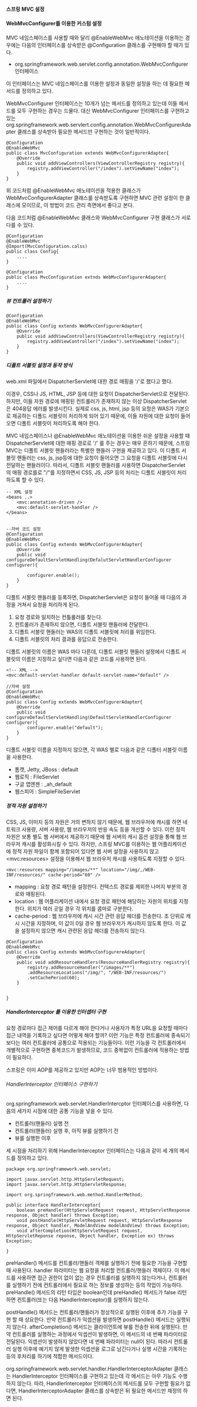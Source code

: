 #### 스프링 MVC 설정

#### WebMvcConfigurer를 이용한 커스텀 설정

MVC 네임스페이스를 사용할 때와 달리 @EnableWebMvc 애노테이션을 이용하는 경우에는 다음의 인터페이스를 상속받은 @Configuration 클래스를 구현해야 할 때가 있다.

* org.springframework.web.servlet.config.annotation.WebMvcConfigurer 인터페이스

이 인터페이스는 MVC 네임스페이스를 이용한 설정과 동일한 설정을 하는 데 필요한 메서드를 정의하고 있다. 

WebMvcConfigurer 인터페이스는 10개가 넘는 메서드를 정의하고 있는데 이들 메서드를 모두 구현하는 경우는 드물다. 대신 WebMvcConfigurer 인터페이스를 구현하고 있는 org.springframework.web.servlert.config.annotation.WebMvcConfigurerAdapter 클래스를 상속받아 필요한 메서드만 구현하는 것이 일반적이다.

~~~~
@Configuration
@EnableWebMvc
public class MvcConfiguration extends WebMvcConfigurerAdapter{
	@Override
	public void addViewControllers(ViewControllerRegistry registry){
		registry.addViewController("/index").setViewName("index");
	}
}

~~~~

위 코드처럼 @EnableWebMvc 애노테이션을 적용한 클래스가 WebMvcConfigurerAdapter 클래스를 상속받도록 구현하면 MVC 관련 설정이 한 클래스에 모이므로, 이 방법이 코드 관리 측면에서 좋다고 본다.

다음 코드처럼 @EnableWebMvc 클래스와 WebMvcConfigurer 구현 클래스가 서로 다를 수 있다.

~~~~
@Configuration
@EnableWebMvc
@Import(MvcConfiguration.calss)
public class Config{
	....
}

@Configuration
public class MvcConfiguration extnds WebMvcConfigurerAdapter{
	....
}
~~~~

##### 뷰 컨트롤러 설정하기

~~~~
@Configuration
@EnableWebMvc
public class Config extends WebMvcConfigurerAdapter{
	@Override
	public void addViewControllers(ViewControllerRegistry registry){
		registry.addViewController("/index").setViewName("index");
	}
}

~~~~

##### 디폴트 서블릿 설정과 동작 방식

web.xml 파일에서 DispatcherServlet에 대한 경로 매핑을 '/'로 했다고 했다.

이경우, CSS나 JS, HTML, JSP 등에 대한 요청이 DispatcherServlet으로 전달된다. 하지만, 이들 자원 경로에 매핑된 컨트롤러가 존재하지 않는 이상 DispatcherServlet은 404응답 에러를 발생시킨다. 실제로 css, js, html, jsp 등의 요청은 WAS가 기본으로 제공하는 디폴드 서블릿이 처리하게 되어 있기 때문에, 이들 자원에 대한 요청이 들어오면 디폴트 서블릿이 처리하도록 해야 한다.

MVC 네임스페이스나 @EnableWebMvc 애노테이션을 이용한 쉬운 설정을 사용할 때 DispatcherServlet에 대한 매핑 경로로 '/' 를 주는 경우는 매우 흔하기 때문에, 스프링 MVC는 디폴트 서블릿 핸들러라는 특별한 핸들러 구현을 제공하고 있다. 이 디폴트 서블릿 핸들러는 css, js, jsp등에 대한 요청이 들어오면 그 요청을 디폴트 서블릿에 다시 전달하는 핸들러이다. 따라서, 디폴트 서블릿 핸들러를 사용하면 DispatcherServlet 의 매핑 경로를로 "/"를 지정하면서 CSS, JS, JSP 등의 처리는 디폴트 서블릿이 처리하도록 할 수 있다.

~~~~
-- XML 설정
<beans ..>
	<mvc:annotation-driven />
	<mvc:default-servlet-handler />
</beans>


--자바 코드 설정
@Configuration
@EnableWebMvc
public class Config extends WebMvcConfigurerAdapter{
	@Override
	public void configureDefaultServletHandling(DefalutServletHandlerConfigurer configurer){

		configurer.enable();
	}
}
~~~~


디플트 서블릿 핸들러를 등록하면, DispatcherServlet은 요청이 들어올 때 다음의 과정을 거쳐서 요청을 처리하게 된다.

1. 요청 경로와 일치하는 컨틀롤러를 찾는다.
2. 컨트롤러가 존재하지 않으면, 디폴트 서블릿 핸들러에 전달한다.
3. 디폴트 서블릿 핸들러는 WAS의 디폴트 서블릿에 처리를 위임한다.
4. 디폴트 서블릿의 처리 결과를 응답으로 전송한다.

디폴트 서블릿의 이름은 WAS 마다 다른데, 디폴트 서블릿 핸들러 설정에서 디폴트 서블릿의 이름은 지정하고 싶다면 다음과 같은 코드를 사용하면 된다.

~~~~
<!-- XML -->
<mvc:default-servlet-handler default-servlet-name="default" />

//자바 설정
@Configuration
@EnableWebMvc
public class Config extends WebMvcConfigurerAdapter{
	@Override
	public void configureDefaultServletHandling(DefaultServletHandlerConfigurer configurer){
		configurer.enable("default");
	}
}
~~~~

디폴트 서블릿 이름을 지정하지 않으면, 각 WAS 별로 다음과 같은 디폴터 서블릿 이름을 사용한다.

* 톰캣, Jetty, JBoss : default
* 웹로직 : FileServlet
* 구글 앱엔젠 : _ah_default
* 웹스피어 :  SimpleFileServlet

##### 정적 자원 설정하기

CSS, JS, 이미지 등의 자원은 거의 변하지 않기 때문에, 웹 브라우저에 캐시를 하면 네트워크 사용량, 서버 사용량, 웹 브라우저의 반응 속도 등을 개선할 수 있다. 이런 정적 자원은 보통 별도 웹 서버에서 제공하기 때문에 웹 서버의 캐시 옵션 설정을 통해 웹 브라우저 캐시를 활성화시킬 수 있다. 하지만, 스프링 MVC를 이용하는 웹 어플리케이션에 정적 자원 파일이 함께 포함되어 있다면 웹 서버 설정을 사용하지 않고 &lt;mvc:resources&gt; 설정을 이용해서 웹 브라우저 캐시를 사용하도록 지정할 수 있다.

~~~~
<mvc:resources mapping="/images/**" location="/img/,/WEB-INF/resources/" cache-period="60" />
~~~~


* mapping : 요청 경로 패턴을 설정한다. 컨텍스트 경로를 제외한 나머지 부분의 경로와 매핑된다.
* location : 웹 어플리케이션 내에서 요청 경로 패턴에 해당하는 자원의 위치를 지정한다. 위치가 여러 곳일 경우 각 위치를 콤마로 구분한다.
* cache-period : 웹 브라우저에 캐시 시간 관련 응답 헤더를 전송한다. 초 단위로 캐시 시간을 지정하며, 이 값이 0일 경우 웹 브라우저가 캐시하지 않도록 한다. 이 값을 설정하지 않으면 캐시 관련된 응답 헤더를 전송하지 않는다.

~~~~
@Configuration
@EnableWebMvc
public class Config extends WebMvcConfigurereAdapter{
	@Override
	public void addResourceHandlers(ResourceHandlerRegistry registry){
		registry.addResourceHandler("/images/**")
		.addResourceLocations("/img/", "/WEB-INF/resources/")
		.setCachePeriod(60);
	}


}
~~~~


##### HandlerInterceptor 를 이용한 인터셉터 구현

요청 경로마다 접근 제어를 다르게 해야 한다거나 사용자가 특정 URL을 요청할 때마다 접근 내역을 기록하고 싶다면 어떻게 해야 할까? 이런 기능은 특정 컨트롤러에 종속되기 보다는 여러 컨트롤러에 공통으로 적용되는 기능들이다. 이런 기능을 각 컨트롤러에서 개별적으로 구현하면 중복코드가 발생하므로, 코드 중복없이 컨트롤러에 적용하는 방법이 필요하다.

스프링은 이미 AOP를 제공하고 있지만 AOP는 너무 범용적인 방법이다.

###### HandlerInterceptor 인터페이스 구현하기
org.springframework.web.servlet.HandlerIntercptor 인터페이스를 사용하면, 다음의 세가지 시점에 대한 공통 기능을 넣을 수 있다.

* 컨트롤러(핸들러) 실행 전
* 컨트롤러(핸들러) 실행 후, 아직 뷰를 실행하기 전
* 뷰를 실행한 이후

세 시점을 처리하기 위해 HandlerInterceptor 인터페이스는 다음과 같이 세 개의 메서드를 정의하고 있다.

~~~~
package org.springframework.web.servlet;

import javax.servlet.http.HttpServletRequest;
import javax.servlet.http.HttpServletResponse;

import org.springframework.web.method.HandlerMethod;

public interface HandlerInterceptor{
	boolean preHandler(HttpServletRequest request, HttpServletResponse response, Object handler) throws Exception;
	void postHandle(HttpServletRequest request, HttpServletResponse response, Object handler, ModelAndView modelAndView) throws Exception;
	void afterCompletion(HttpServletRequest request, HttpServletReponse reponse, Object handler, Exception ex) throws Exception;

}

~~~~

preHandler() 메서드를 컨트롤러/핸들러 객체를 실행하기 전에 필요한 기능을 구현할 때 사용된다. handler 파라미터는 웹 요청을 처리할 컨트롤러/핸들러 객체이다. 이 메서드를 사용하면 접근 권한이 없이 없는 경우 컨트롤러를 실행하지 않는다거나, 컨트롤러를 실행하기 전에 컨트롤러에서 필요로 하는 정보를 생성하는 등의 작업이 가능하다. preHandle() 메서드의 리턴 타입은 boolean인데 preHandle() 메서드가 false 리턴하면 컨트롤러(또는 다음 HandlerInterceptor)를 실행하지 않는다.

postHandle() 메서드는 컨트롤러/핸들러가 정상적으로 실행된 이후에 추가 기능을 구현 할 때 상요한다. 만약 컨트롤러가 익셉션을 발생하면 postHandle() 메서드는 실행되지 않는다. afterCompletion() 메서드는 클라이언트에 뷰를 전송한 뒤에 실행된다. 만약 컨트롤러를 실행하는 과정에서 익셉션이 발생하면, 이 메서드의 네 번째 파라미터로 전달된다. 익셉션이 발생하지 않았다면 네 번째 파라미터는 null이 된다. 따라서 컨트롤러 실행 이후에 예기치 않게 발생한 익셉션을 로그로 남긴다거나 실행 시간을 기록하는 등의 후처리를 하기에 적합한 메서드이다.

org.springframework.web.servlet.handler.HandlerInterceptorAdapter 클래스는 HandlerInterceptor 인터페이스를 구현하고 있는데 각 메서드는 아무 기능도 수행하지 않는다. 따라, HandlerInterceptor 인터페이스의 메서드를 모두 구현할 필요가 없다면, HandlerInterceptorAdapter 클래스를 상속받은 뒤 필요한 메서드만 재정의 하면 된다.
